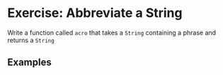# Exercise: Abbreviate a String

Write a function called `acro` that takes a `String` containing a phrase and returns a `String`

## Examples
